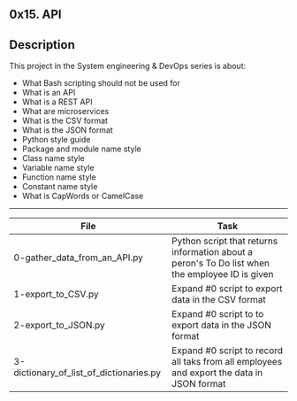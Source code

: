 0x15. API
---

## Description
This project in the System engineering & DevOps series is about:
* What Bash scripting should not be used for
* What is an API
* What is a REST API
* What are microservices
* What is the CSV format
* What is the JSON format
* Python style guide
* Package and module name style
* Class name style
* Variable name style
* Function name style
* Constant name style
* What is CapWords or CamelCase

---
File|Task
---|---
0-gather_data_from_an_API.py | Python script that returns information about a peron's To Do list when the employee ID is given
1-export_to_CSV.py | Expand #0 script to export data in the CSV format
2-export_to_JSON.py | Expand #0 script to to export data in the JSON format
3-dictionary_of_list_of_dictionaries.py | Expand #0 script to record all taks from all employees and export the data in JSON format
